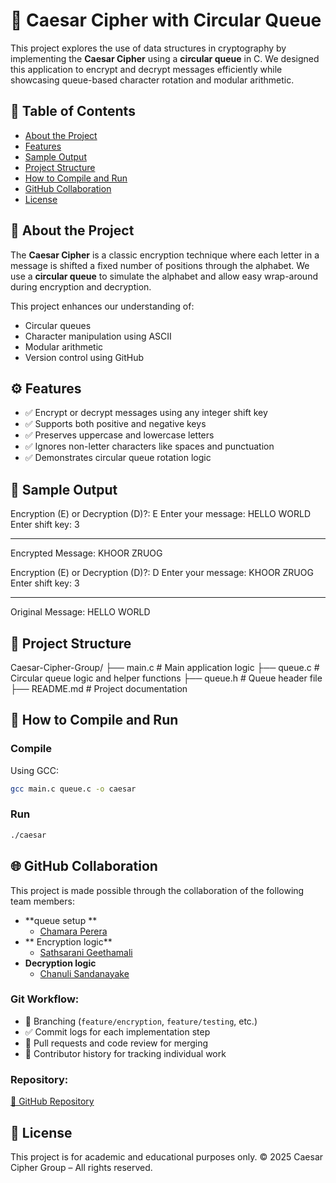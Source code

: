 # 🔐 Caesar Cipher with Circular Queue 

This project explores the use of data structures in cryptography by implementing the **Caesar Cipher** using a **circular queue** in C. We designed this application to encrypt and decrypt messages efficiently while showcasing queue-based character rotation and modular arithmetic.


## 📖 Table of Contents

- [About the Project](#-about-the-project)
- [Features](#-features)
- [Sample Output](#-sample-output)
- [Project Structure](#-project-structure)
- [How to Compile and Run](#-how-to-compile-and-run)
- [GitHub Collaboration](#-github-collaboration)
- [License](#-license)


## 🧠 About the Project

The **Caesar Cipher** is a classic encryption technique where each letter in a message is shifted a fixed number of positions through the alphabet. We use a **circular queue** to simulate the alphabet and allow easy wrap-around during encryption and decryption.

This project enhances our understanding of:

- Circular queues
- Character manipulation using ASCII
- Modular arithmetic
- Version control using GitHub


## ⚙️ Features

- ✅ Encrypt or decrypt messages using any integer shift key
- ✅ Supports both positive and negative keys
- ✅ Preserves uppercase and lowercase letters
- ✅ Ignores non-letter characters like spaces and punctuation
- ✅ Demonstrates circular queue rotation logic

## 🧪 Sample Output

Encryption (E) or Decryption (D)?: E
Enter your message: HELLO WORLD
Enter shift key: 3
*****************************
Encrypted Message: KHOOR ZRUOG

Encryption (E) or Decryption (D)?: D
Enter your message: KHOOR ZRUOG
Enter shift key: 3
*****************************
Original Message: HELLO WORLD


## 📁 Project Structure

Caesar-Cipher-Group/
├── main.c          # Main application logic
├── queue.c         # Circular queue logic and helper functions
├── queue.h         # Queue header file
├── README.md       # Project documentation

## 🧰 How to Compile and Run

### Compile

Using GCC:

```bash
gcc main.c queue.c -o caesar
```

### Run

```bash
./caesar
```


## 🌐 GitHub Collaboration

This project is made possible through the collaboration of the following team members:

* **queue setup **
  * [Chamara Perera ](https://github.com/Chamaracperera)
* ** Encryption logic**
  * [Sathsarani Geethamali](https://github.com/Sathsarani2002)
* **Decryption logic**
  * [Chanuli Sandanayake](https://github.com/Chanuli-Sandanayake)


### Git Workflow:

* 🔄 Branching (`feature/encryption`, `feature/testing`, etc.)
* ✅ Commit logs for each implementation step
* 🔀 Pull requests and code review for merging
* 👥 Contributor history for tracking individual work

### Repository:

[🔗 GitHub Repository](https://github.com/Chamaracperera/Caesar-Cipher.git)


## 📜 License

This project is for academic and educational purposes only.
© 2025 Caesar Cipher Group – All rights reserved.




